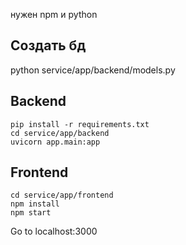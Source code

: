 нужен npm и python
## Создать бд
python service/app/backend/models.py
## Backend
```shell
pip install -r requirements.txt
cd service/app/backend
uvicorn app.main:app
```
## Frontend
```shell
cd service/app/frontend
npm install
npm start

```
Go to localhost:3000
